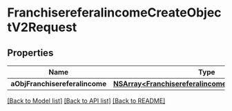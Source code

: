 # FranchisereferalincomeCreateObjectV2Request

## Properties
Name | Type | Description | Notes
------------ | ------------- | ------------- | -------------
**aObjFranchisereferalincome** | [**NSArray&lt;FranchisereferalincomeRequestCompound&gt;***](FranchisereferalincomeRequestCompound.md) |  | 

[[Back to Model list]](../README.md#documentation-for-models) [[Back to API list]](../README.md#documentation-for-api-endpoints) [[Back to README]](../README.md)


